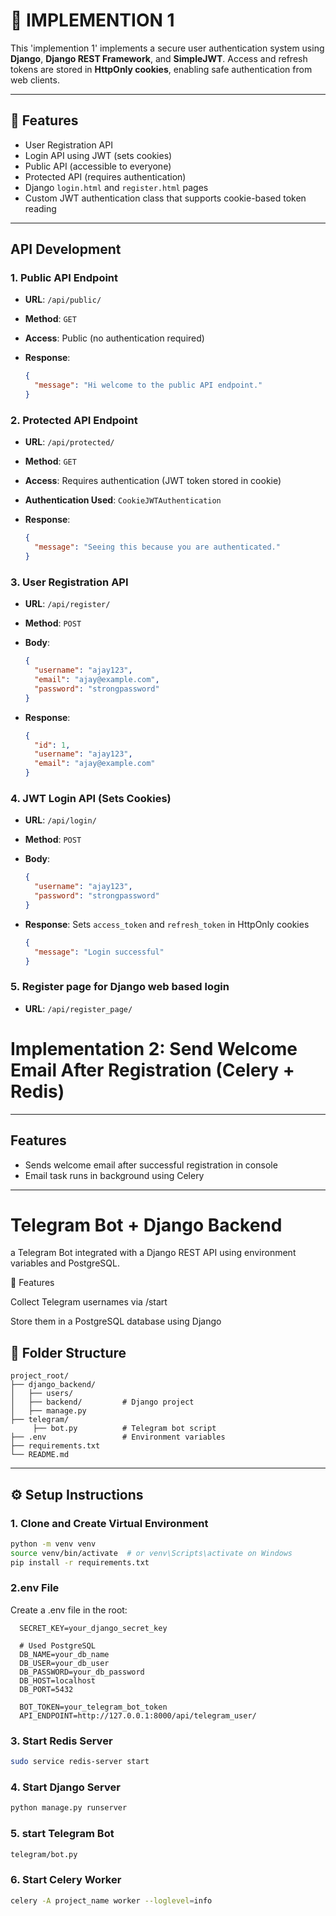 # 🔐 IMPLEMENTION 1

This 'implemention 1' implements a secure user authentication system using **Django**, **Django REST Framework**, and **SimpleJWT**.
Access and refresh tokens are stored in **HttpOnly cookies**, enabling safe authentication from web clients.

---

## 🚀 Features

* User Registration API
* Login API using JWT (sets cookies)
* Public API (accessible to everyone)
* Protected API (requires authentication)
* Django `login.html` and `register.html` pages
* Custom JWT authentication class that supports cookie-based token reading


---

## API Development

### 1. Public API Endpoint

* **URL**: `/api/public/`
* **Method**: `GET`
* **Access**: Public (no authentication required)
* **Response**:

  ```json
  {
    "message": "Hi welcome to the public API endpoint."
  }
  ```

### 2. Protected API Endpoint

* **URL**: `/api/protected/`
* **Method**: `GET`
* **Access**: Requires authentication (JWT token stored in cookie)
* **Authentication Used**: `CookieJWTAuthentication`
* **Response**:

  ```json
  {
    "message": "Seeing this because you are authenticated."
  }
  ```

### 3. User Registration API

* **URL**: `/api/register/`
* **Method**: `POST`
* **Body**:

  ```json
  {
    "username": "ajay123",
    "email": "ajay@example.com",
    "password": "strongpassword"
  }
  ```
* **Response**:

  ```json
  {
    "id": 1,
    "username": "ajay123",
    "email": "ajay@example.com"
  }
  ```

### 4. JWT Login API (Sets Cookies)

* **URL**: `/api/login/`
* **Method**: `POST`
* **Body**:

  ```json
  {
    "username": "ajay123",
    "password": "strongpassword"
  }
  ```
* **Response**: Sets `access_token` and `refresh_token` in HttpOnly cookies

  ```json
  {
    "message": "Login successful"
  }
  ```
### 5. Register page for Django web based login
* **URL**: `/api/register_page/`

  

# Implementation 2: Send Welcome Email After Registration (Celery + Redis)

---

## Features

* Sends welcome email after successful registration in console
* Email task runs in background using Celery


---
# Telegram Bot + Django Backend

a Telegram Bot integrated with a Django REST API using environment variables and PostgreSQL.

🚀 Features

Collect Telegram usernames via /start

Store them in a PostgreSQL database using Django


## 🧩 Folder Structure

```
project_root/
├── django_backend/
│   ├── users/
│   ├── backend/         # Django project
│   ├── manage.py
├── telegram/
     ├── bot.py          # Telegram bot script
├── .env                 # Environment variables
├── requirements.txt
└── README.md
```

---

## ⚙️ Setup Instructions

### 1. Clone and Create Virtual Environment

```bash
python -m venv venv
source venv/bin/activate  # or venv\Scripts\activate on Windows
pip install -r requirements.txt
```

### 2.env File
Create a .env file in the root:
```
  SECRET_KEY=your_django_secret_key
  
  # Used PostgreSQL
  DB_NAME=your_db_name
  DB_USER=your_db_user
  DB_PASSWORD=your_db_password
  DB_HOST=localhost
  DB_PORT=5432
  
  BOT_TOKEN=your_telegram_bot_token
  API_ENDPOINT=http://127.0.0.1:8000/api/telegram_user/

```


### 3. Start Redis Server

```bash
sudo service redis-server start
```

### 4. Start Django Server

```bash
python manage.py runserver
```
### 5. start Telegram Bot

```bash
telegram/bot.py
```

### 6. Start Celery Worker

```bash
celery -A project_name worker --loglevel=info
```






